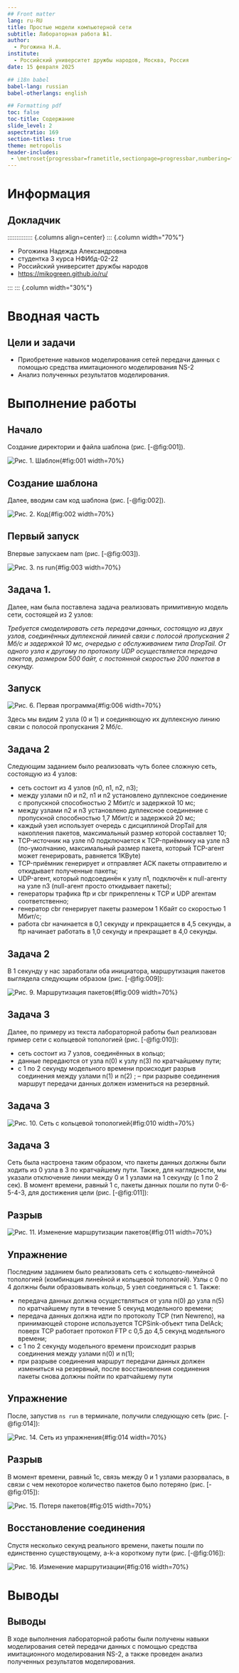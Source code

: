 ```yaml
---
## Front matter
lang: ru-RU
title: Простые модели компьютерной сети
subtitle: Лабораторная работа №1.
author:
  - Рогожина Н.А.
institute:
  - Российский университет дружбы народов, Москва, Россия
date: 15 февраля 2025

## i18n babel
babel-lang: russian
babel-otherlangs: english

## Formatting pdf
toc: false
toc-title: Содержание
slide_level: 2
aspectratio: 169
section-titles: true
theme: metropolis
header-includes:
 - \metroset{progressbar=frametitle,sectionpage=progressbar,numbering=fraction}
---
```


# Информация

## Докладчик

:::::::::::::: {.columns align=center}
::: {.column width="70%"}

  * Рогожина Надежда Александровна
  * студентка 3 курса НФИбд-02-22
  * Российский университет дружбы народов
  * <https://mikogreen.github.io/ru/>

:::
::: {.column width="30%"}

# Вводная часть

## Цели и задачи

- Приобретение навыков моделирования сетей передачи данных с помощью средства имитационного моделирования NS-2
- Анализ полученных результатов моделирования.

# Выполнение работы

## Начало

Создание директории и файла шаблона (рис. [-@fig:001]).

![Рис. 1. Шаблон](image/1.png){#fig:001 width=70%}

## Создание шаблона

Далее, вводим сам код шаблона (рис. [-@fig:002]).

![Рис. 2. Код](image/2.png){#fig:002 width=70%}

## Первый запуск

Впервые запускаем nam (рис. [-@fig:003]).

![Рис. 3. ns run](image/3.png){#fig:003 width=70%}

## Задача 1.

Далее, нам была поставлена задача реализовать примитивную модель сети, состоящей из 2 узлов:

*Требуется смоделировать сеть передачи данных, состоящую из двух узлов, соединённых дуплексной линией связи с полосой пропускания 2 Мб/с и задержкой 10 мс, очередью с обслуживанием типа DropTail. От одного узла к другому по протоколу UDP осуществляется передача пакетов, размером 500 байт, с постоянной скоростью 200 пакетов в секунду.*

## Запуск

![Рис. 6. Первая программа](image/6.png){#fig:006 width=70%}

Здесь мы видим 2 узла (0 и 1) и соединяющую их дуплексную линию связи с полосой пропускания 2 Мб/с. 

## Задача 2

Следующим заданием было реализовать чуть более сложную сеть, состоящую из  4 узлов:
- сеть состоит из 4 узлов (n0, n1, n2, n3);
- между узлами n0 и n2, n1 и n2 установлено дуплексное соединение с пропускной способностью 2 Мбит/с и задержкой 10 мс;
- между узлами n2 и n3 установлено дуплексное соединение с пропускной способностью 1,7 Мбит/с и задержкой 20 мс;
- каждый узел использует очередь с дисциплиной DropTail для накопления пакетов, максимальный размер которой составляет 10;
- TCP-источник на узле n0 подключается к TCP-приёмнику на узле n3 (по-умолчанию, максимальный размер пакета, который TCP-агент может генерировать, равняется 1KByte)
- TCP-приёмник генерирует и отправляет ACK пакеты отправителю и откидывает полученные пакеты;
- UDP-агент, который подсоединён к узлу n1, подключён к null-агенту на узле n3 (null-агент просто откидывает пакеты);
- генераторы трафика ftp и cbr прикреплены к TCP и UDP агентам соответственно;
- генератор cbr генерирует пакеты размером 1 Кбайт со скоростью 1 Мбит/с;
- работа cbr начинается в 0,1 секунду и прекращается в 4,5 секунды, а ftp начинает работать в 1,0 секунду и прекращает в 4,0 секунды.

## Задача 2

В 1 секунду у нас заработали оба инициатора, маршрутизация пакетов выглядела следующим образом (рис. [-@fig:009]):

![Рис. 9. Маршрутизация пакетов](image/9.png){#fig:009 width=70%}

## Задача 3

Далее, по примеру из текста лабораторной работы был реализован пример сети с кольцевой топологией (рис. [-@fig:010]):
- сеть состоит из 7 узлов, соединённых в кольцо;
- данные передаются от узла n(0) к узлу n(3) по кратчайшему пути;
- с 1 по 2 секунду модельного времени происходит разрыв соединения между узлами n(1) и n(2) ;
– при разрыве соединения маршрут передачи данных должен измениться на резервный.

## Задача 3

![Рис. 10. Сеть с кольцевой топологией](image/11.png){#fig:010 width=70%}

## Задача 3

Сеть была настроена таким образом, что пакеты данных должны были ходить из 0 узла в 3 по кратчайшему пути. 
Также, для наглядности, мы указали отключение линии между 0 и 1 узлами на 1 секунду (с 1 по 2 сек). 
В момент времени, равный 1 с, пакеты данных пошли по пути 0-6-5-4-3, для достижения цели (рис. [-@fig:011]):

## Разрыв

![Рис. 11. Изменение маршрутизации пакетов](image/12.png){#fig:011 width=70%}

## Упражнение

Последним заданием было реализовать сеть с кольцево-линейной топологией (комбинация линейной и кольцевой топологий).
Узлы с 0 по 4 должны были образовывать кольцо, 5 узел соединяться с 1. Также:
- передача данных должна осуществляться от узла n(0) до узла n(5) по кратчайшему пути в течение 5 секунд модельного времени;
- передача данных должна идти по протоколу TCP (тип Newreno), на принимающей стороне используется TCPSink-объект типа DelAck; 
поверх TCP работает протокол FTP с 0,5 до 4,5 секунд модельного времени;
- с 1 по 2 секунду модельного времени происходит разрыв соединения между узлами n(0) и n(1);
- при разрыве соединения маршрут передачи данных должен измениться на резервный, после восстановления соединения пакеты снова должны пойти по кратчайшему пути

## Упражнение

После, запустив `ns run` в терминале, получили следующую сеть (рис. [-@fig:014]):

![Рис. 14. Сеть из упражнения](image/13.png){#fig:014 width=70%}

## Разрыв

В момент времени, равный 1с, связь между 0 и 1 узлами разорвалась, в связи с чем некоторое количество пакетов было потеряно (рис. [-@fig:015]):

![Рис. 15. Потеря пакетов](image/14.png){#fig:015 width=70%}

## Восстановление соединения

Спустя несколько секунд реального времени, пакеты пошли по единственно существующему, a-k-a короткому пути (рис. [-@fig:016]):

![Рис. 16. Изменение маршрутизации](image/15.png){#fig:016 width=70%}

# Выводы

## Выводы 

В ходе выполнения лабораторной работы были получены навыки моделирования сетей передачи данных с помощью средства имитационного моделирования NS-2, а также проведен анализ полученных результатов моделирования.
